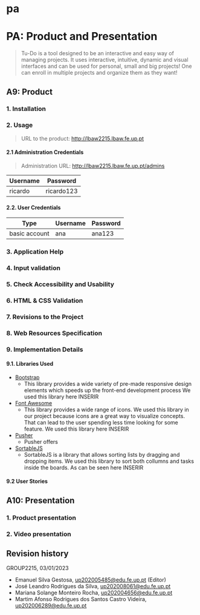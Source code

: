 # pa

# PA: Product and Presentation

> Tu-Do is a tool designed to  be an interactive and easy way of managing projects. It uses interactive, intuitive, dynamic and visual interfaces and can be used for personal, small and big projects! One can enroll in multiple projects and organize them as they want!

## A9: Product

### 1. Installation

### 2. Usage

> URL to the product: http://lbaw2215.lbaw.fe.up.pt

#### 2.1 Administration Credentials

> Administration URL: http://lbaw2215.lbaw.fe.up.pt/admins

| Username | Password   |
|----------|------------|
| ricardo  | ricardo123 |

#### 2.2. User Credentials

| Type          | Username | Password   |
|---------------|----------|------------|
| basic account | ana  | ana123 |

### 3. Application Help

### 4. Input validation

### 5. Check Accessibility and Usability

### 6. HTML & CSS Validation

### 7. Revisions to the Project

### 8. Web Resources Specification

### 9. Implementation Details

#### 9.1. Libraries Used
- [Bootstrap](https://getbootstrap.com)
    - This library provides a wide variety of pre-made responsive design elements which speeds up the front-end development process We used this library here INSERIR
- [Font Awesome](https://fontawesome.com)
    - This library provides a wide range of icons. We used this library in our project because icons are a great way to visualize concepts. That can lead to the user spending less time looking for some feature. We used this library here INSERIR
- [Pusher](https://pusher.com)
    - Pusher offers 
- [SortableJS](https://sortablejs.github.io/Sortable/)
    - SortableJS is a library that allows sorting lists by dragging and dropping items. We used this library to sort both collumns and tasks inside the boards. As can be seen here INSERIR
#### 9.2 User Stories

## A10: Presentation

### 1. Product presentation

### 2. Video presentation

## Revision history

GROUP2215, 03/01/2023

* Emanuel Silva Gestosa, up202005485@edu.fe.up.pt (Editor)
* José Leandro Rodrigues da Silva, up202008061@edu.fe.up.pt
* Mariana Solange Monteiro Rocha, up202004656@edu.fe.up.pt
* Martim Afonso Rodrigues dos Santos Castro Videira, up202006289@edu.fe.up.pt
